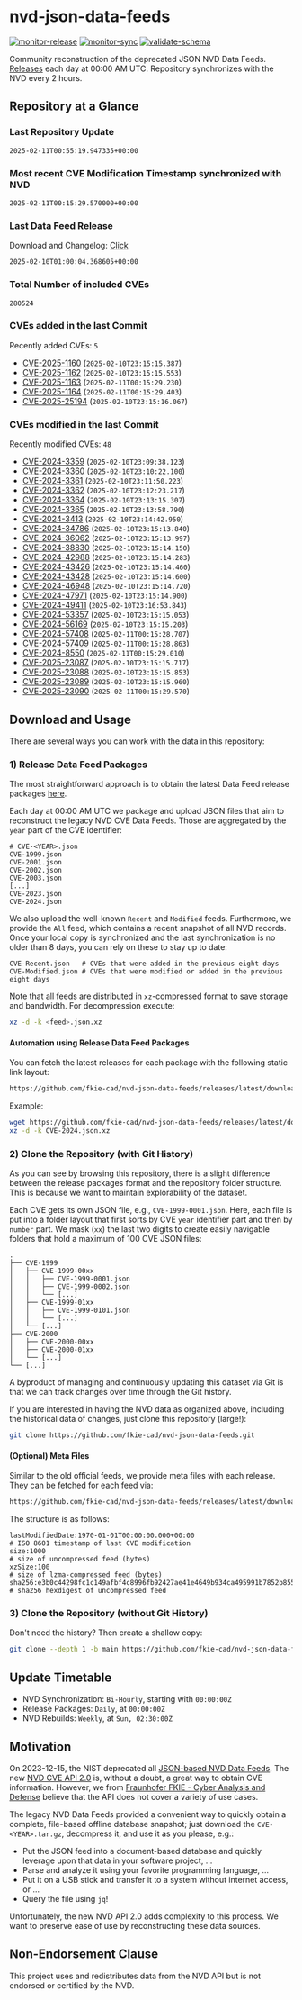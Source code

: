 # nvd-json-data-feeds

[![monitor-release](https://github.com/fkie-cad/nvd-json-data-feeds/actions/workflows/monitor_release.yml/badge.svg)](https://github.com/fkie-cad/nvd-json-data-feeds/actions/workflows/monitor_release.yml)
[![monitor-sync](https://github.com/fkie-cad/nvd-json-data-feeds/actions/workflows/monitor_sync.yml/badge.svg)](https://github.com/fkie-cad/nvd-json-data-feeds/actions/workflows/monitor_sync.yml)
[![validate-schema](https://github.com/fkie-cad/nvd-json-data-feeds/actions/workflows/validate_schema.yml/badge.svg)](https://github.com/fkie-cad/nvd-json-data-feeds/actions/workflows/validate_schema.yml)

Community reconstruction of the deprecated JSON NVD Data Feeds.
[Releases](https://github.com/fkie-cad/nvd-json-data-feeds/releases/latest) each day at 00:00 AM UTC.
Repository synchronizes with the NVD every 2 hours.

## Repository at a Glance

### Last Repository Update

```plain
2025-02-11T00:55:19.947335+00:00
```

### Most recent CVE Modification Timestamp synchronized with NVD

```plain
2025-02-11T00:15:29.570000+00:00
```

### Last Data Feed Release

Download and Changelog: [Click](https://github.com/fkie-cad/nvd-json-data-feeds/releases/latest)

```plain
2025-02-10T01:00:04.368605+00:00
```

### Total Number of included CVEs

```plain
280524
```

### CVEs added in the last Commit

Recently added CVEs: `5`

- [CVE-2025-1160](CVE-2025/CVE-2025-11xx/CVE-2025-1160.json) (`2025-02-10T23:15:15.387`)
- [CVE-2025-1162](CVE-2025/CVE-2025-11xx/CVE-2025-1162.json) (`2025-02-10T23:15:15.553`)
- [CVE-2025-1163](CVE-2025/CVE-2025-11xx/CVE-2025-1163.json) (`2025-02-11T00:15:29.230`)
- [CVE-2025-1164](CVE-2025/CVE-2025-11xx/CVE-2025-1164.json) (`2025-02-11T00:15:29.403`)
- [CVE-2025-25194](CVE-2025/CVE-2025-251xx/CVE-2025-25194.json) (`2025-02-10T23:15:16.067`)


### CVEs modified in the last Commit

Recently modified CVEs: `48`

- [CVE-2024-3359](CVE-2024/CVE-2024-33xx/CVE-2024-3359.json) (`2025-02-10T23:09:38.123`)
- [CVE-2024-3360](CVE-2024/CVE-2024-33xx/CVE-2024-3360.json) (`2025-02-10T23:10:22.100`)
- [CVE-2024-3361](CVE-2024/CVE-2024-33xx/CVE-2024-3361.json) (`2025-02-10T23:11:50.223`)
- [CVE-2024-3362](CVE-2024/CVE-2024-33xx/CVE-2024-3362.json) (`2025-02-10T23:12:23.217`)
- [CVE-2024-3364](CVE-2024/CVE-2024-33xx/CVE-2024-3364.json) (`2025-02-10T23:13:15.307`)
- [CVE-2024-3365](CVE-2024/CVE-2024-33xx/CVE-2024-3365.json) (`2025-02-10T23:13:58.790`)
- [CVE-2024-3413](CVE-2024/CVE-2024-34xx/CVE-2024-3413.json) (`2025-02-10T23:14:42.950`)
- [CVE-2024-34786](CVE-2024/CVE-2024-347xx/CVE-2024-34786.json) (`2025-02-10T23:15:13.840`)
- [CVE-2024-36062](CVE-2024/CVE-2024-360xx/CVE-2024-36062.json) (`2025-02-10T23:15:13.997`)
- [CVE-2024-38830](CVE-2024/CVE-2024-388xx/CVE-2024-38830.json) (`2025-02-10T23:15:14.150`)
- [CVE-2024-42988](CVE-2024/CVE-2024-429xx/CVE-2024-42988.json) (`2025-02-10T23:15:14.283`)
- [CVE-2024-43426](CVE-2024/CVE-2024-434xx/CVE-2024-43426.json) (`2025-02-10T23:15:14.460`)
- [CVE-2024-43428](CVE-2024/CVE-2024-434xx/CVE-2024-43428.json) (`2025-02-10T23:15:14.600`)
- [CVE-2024-46948](CVE-2024/CVE-2024-469xx/CVE-2024-46948.json) (`2025-02-10T23:15:14.720`)
- [CVE-2024-47971](CVE-2024/CVE-2024-479xx/CVE-2024-47971.json) (`2025-02-10T23:15:14.900`)
- [CVE-2024-49411](CVE-2024/CVE-2024-494xx/CVE-2024-49411.json) (`2025-02-10T23:16:53.843`)
- [CVE-2024-53357](CVE-2024/CVE-2024-533xx/CVE-2024-53357.json) (`2025-02-10T23:15:15.053`)
- [CVE-2024-56169](CVE-2024/CVE-2024-561xx/CVE-2024-56169.json) (`2025-02-10T23:15:15.203`)
- [CVE-2024-57408](CVE-2024/CVE-2024-574xx/CVE-2024-57408.json) (`2025-02-11T00:15:28.707`)
- [CVE-2024-57409](CVE-2024/CVE-2024-574xx/CVE-2024-57409.json) (`2025-02-11T00:15:28.863`)
- [CVE-2024-8550](CVE-2024/CVE-2024-85xx/CVE-2024-8550.json) (`2025-02-11T00:15:29.010`)
- [CVE-2025-23087](CVE-2025/CVE-2025-230xx/CVE-2025-23087.json) (`2025-02-10T23:15:15.717`)
- [CVE-2025-23088](CVE-2025/CVE-2025-230xx/CVE-2025-23088.json) (`2025-02-10T23:15:15.853`)
- [CVE-2025-23089](CVE-2025/CVE-2025-230xx/CVE-2025-23089.json) (`2025-02-10T23:15:15.960`)
- [CVE-2025-23090](CVE-2025/CVE-2025-230xx/CVE-2025-23090.json) (`2025-02-11T00:15:29.570`)


## Download and Usage

There are several ways you can work with the data in this repository:

### 1) Release Data Feed Packages

The most straightforward approach is to obtain the latest Data Feed release packages [here](https://github.com/fkie-cad/nvd-json-data-feeds/releases/latest).

Each day at 00:00 AM UTC we package and upload JSON files that aim to reconstruct the legacy NVD CVE Data Feeds.
Those are aggregated by the `year` part of the CVE identifier:

```
# CVE-<YEAR>.json
CVE-1999.json
CVE-2001.json
CVE-2002.json
CVE-2003.json
[...]
CVE-2023.json
CVE-2024.json
```

We also upload the well-known `Recent` and `Modified` feeds.
Furthermore, we provide the `All` feed, which contains a recent snapshot of all NVD records.
Once your local copy is synchronized and the last synchronization is no older than 8 days, you can rely on these to stay up to date:

```plain
CVE-Recent.json   # CVEs that were added in the previous eight days
CVE-Modified.json # CVEs that were modified or added in the previous eight days
```

Note that all feeds are distributed in `xz`-compressed format to save storage and bandwidth.
For decompression execute:

```sh
xz -d -k <feed>.json.xz
```

#### Automation using Release Data Feed Packages

You can fetch the latest releases for each package with the following static link layout:

```sh
https://github.com/fkie-cad/nvd-json-data-feeds/releases/latest/download/CVE-<YEAR>.json.xz
```

Example:

```sh
wget https://github.com/fkie-cad/nvd-json-data-feeds/releases/latest/download/CVE-2024.json.xz
xz -d -k CVE-2024.json.xz
```

### 2) Clone the Repository (with Git History)

As you can see by browsing this repository, there is a slight difference between the release packages format and the repository folder structure.
This is because we want to maintain explorability of the dataset.

Each CVE gets its own JSON file, e.g., `CVE-1999-0001.json`.
Here, each file is put into a folder layout that first sorts by CVE `year` identifier part and then by `number` part.
We mask (`xx`) the last two digits to create easily navigable folders that hold a maximum of 100 CVE JSON files:

```plain
.
├── CVE-1999
│   ├── CVE-1999-00xx
│   │   ├── CVE-1999-0001.json
│   │   ├── CVE-1999-0002.json
│   │   └── [...]
│   ├── CVE-1999-01xx
│   │   ├── CVE-1999-0101.json
│   │   └── [...]
│   └── [...]
├── CVE-2000
│   ├── CVE-2000-00xx
│   ├── CVE-2000-01xx
│   └── [...]
└── [...]
```

A byproduct of managing and continuously updating this dataset via Git is that we can track changes over time through the Git history.

If you are interested in having the NVD data as organized above, including the historical data of changes, just clone this repository (large!):

```sh
git clone https://github.com/fkie-cad/nvd-json-data-feeds.git
```

#### (Optional) Meta Files

Similar to the old official feeds, we provide meta files with each release. They can be fetched for each feed via:

```sh
https://github.com/fkie-cad/nvd-json-data-feeds/releases/latest/download/CVE-<YEAR>.meta
```

The structure is as follows:

```plain
lastModifiedDate:1970-01-01T00:00:00.000+00:00                          # ISO 8601 timestamp of last CVE modification
size:1000                                                               # size of uncompressed feed (bytes)
xzSize:100                                                              # size of lzma-compressed feed (bytes)
sha256:e3b0c44298fc1c149afbf4c8996fb92427ae41e4649b934ca495991b7852b855 # sha256 hexdigest of uncompressed feed
```

### 3) Clone the Repository (without Git History)

Don't need the history? Then create a shallow copy:

```sh
git clone --depth 1 -b main https://github.com/fkie-cad/nvd-json-data-feeds.git
```


## Update Timetable

* NVD Synchronization: `Bi-Hourly`, starting with `00:00:00Z`
* Release Packages: `Daily`, at `00:00:00Z`
* NVD Rebuilds: `Weekly`, at `Sun, 02:30:00Z`


## Motivation

On 2023-12-15, the NIST deprecated all [JSON-based NVD Data Feeds](https://nvd.nist.gov/vuln/data-feeds#divRetirementBanner-1).
The new [NVD CVE API 2.0](https://nvd.nist.gov/developers/vulnerabilities) is, without a doubt, a great way to obtain CVE information.
However, we from [Fraunhofer FKIE - Cyber Analysis and Defense](https://www.fkie.fraunhofer.de/en/departments/cad.html) believe that the API does not cover a variety of use cases.

The legacy NVD Data Feeds provided a convenient way to quickly obtain a complete, file-based offline database snapshot; just download the `CVE-<YEAR>.tar.gz`, decompress it, and use it as you please, e.g.:

- Put the JSON feed into a document-based database and quickly leverage upon that data in your software project, ...
- Parse and analyze it using your favorite programming language, ...
- Put it on a USB stick and transfer it to a system without internet access, or ...
- Query the file using `jq`!

Unfortunately, the new NVD API 2.0 adds complexity to this process.
We want to preserve ease of use by reconstructing these data sources.

## Non-Endorsement Clause

This project uses and redistributes data from the NVD API but is not endorsed or certified by the NVD.